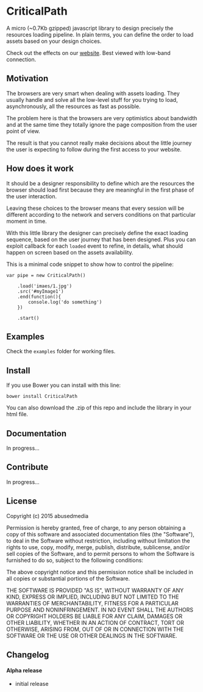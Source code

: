 # CriticalPath

A micro (~0.7Kb gzipped) javascript library to design precisely the resources loading pipeline. 
In plain terms, you can define the order to load assets based on your design choices.

Check out the effects on our [website](http://todo.to.it). Best viewed with low-band connection.


## Motivation

The browsers are very smart when dealing with assets loading. They usually handle and solve all the low-level stuff for you trying to load, asynchronously, all the resources as fast as possible.

The problem here is that the browsers are very optimistics about bandwidth and at the same time they totally ignore the page composition from the user point of view.

The result is that you cannot really make decisions about the little journey the user is expecting to follow during the first access to your website.



## How does it work

It should be a designer responsibility to define which are the resources the browser should load first because they are meaningful in the first phase of the user interaction.

Leaving these choices to the browser means that every session will be different according to the network and servers conditions on that particular moment in time. 

With this little library the designer can precisely define the exact loading sequence, based on the user journey that has been designed. Plus you can exploit callback for each ```loaded``` event to refine, in details, what should happen on screen based on the assets availability.

This is a minimal code snippet to show how to control the pipeline:

```
var pipe = new CriticalPath()

	.load('imaes/1.jpg')
	.src('#myImage1')
	.end(function(){
		console.log('do something')
	})

	.start()
``` 


## Examples

Check the ```examples``` folder for working files.


## Install

If you use Bower you can install with this line:

	bower install CriticalPath

You can also download the .zip of this repo and include the library in your html file.


## Documentation

In progress...


## Contribute

In progress...


## License

Copyright (c) 2015 abusedmedia

Permission is hereby granted, free of charge, to any person
obtaining a copy of this software and associated documentation
files (the "Software"), to deal in the Software without
restriction, including without limitation the rights to use,
copy, modify, merge, publish, distribute, sublicense, and/or sell
copies of the Software, and to permit persons to whom the
Software is furnished to do so, subject to the following
conditions:

The above copyright notice and this permission notice shall be
included in all copies or substantial portions of the Software.

THE SOFTWARE IS PROVIDED "AS IS", WITHOUT WARRANTY OF ANY KIND,
EXPRESS OR IMPLIED, INCLUDING BUT NOT LIMITED TO THE WARRANTIES
OF MERCHANTABILITY, FITNESS FOR A PARTICULAR PURPOSE AND
NONINFRINGEMENT. IN NO EVENT SHALL THE AUTHORS OR COPYRIGHT
HOLDERS BE LIABLE FOR ANY CLAIM, DAMAGES OR OTHER LIABILITY,
WHETHER IN AN ACTION OF CONTRACT, TORT OR OTHERWISE, ARISING
FROM, OUT OF OR IN CONNECTION WITH THE SOFTWARE OR THE USE OR
OTHER DEALINGS IN THE SOFTWARE.


## Changelog

#### Alpha release

- initial release